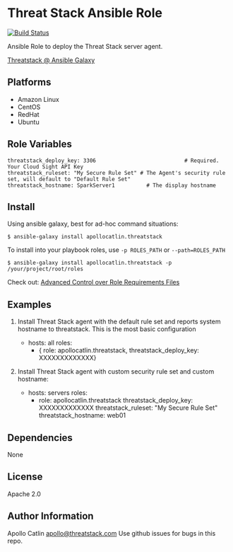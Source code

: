 Threat Stack Ansible Role
=========

[![Build Status](https://travis-ci.org/threatstack/threatstack-ansible.svg?branch=master)][travis]

[travis]: https://travis-ci.org/threatstack/threatstack-ansible

Ansible Role to deploy the Threat Stack server agent.

[Threatstack @ Ansible Galaxy](https://galaxy.ansible.com/list#/roles/3018)

Platforms
---------

* Amazon Linux
* CentOS
* RedHat
* Ubuntu

Role Variables
--------------
	threatstack_deploy_key: 3306							# Required. Your Cloud Sight API Key
	threatstack_ruleset: "My Secure Rule Set" # The Agent's security rule set, will default to "Default Rule Set"
	threatstack_hostname: SparkServer1      	# The display hostname

Install
----------------
Using ansible galaxy, best for ad-hoc command situations:

	$ ansible-galaxy install apollocatlin.threatstack

To install into your playbook roles, use `-p ROLES_PATH` or `--path=ROLES_PATH`

	$ ansible-galaxy install apollocatlin.threatstack -p /your/project/root/roles

Check out: [Advanced Control over Role Requirements Files](http://docs.ansible.com/galaxy.html#advanced-control-over-role-requirements-files)


Examples
----------------
1) Install Threat Stack agent with the default rule set and reports system hostname to threatstack. This is the most basic configuration

	- hosts: all
      roles:
         - { role: apollocatlin.threatstack, threatstack_deploy_key: XXXXXXXXXXXXX}

2) Install Threat Stack agent with custom security rule set and custom hostname:

    - hosts: servers
      roles:
    	- role: apollocatlin.threatstack
      	  threatstack_deploy_key: XXXXXXXXXXXXX
      	  threatstack_ruleset: "My Secure Rule Set"
      	  threatstack_hostname: web01

Dependencies
------------

None

License
-------

Apache 2.0

Author Information
------------------
Apollo Catlin <apollo@threatstack.com>
Use github issues for bugs in this repo.
